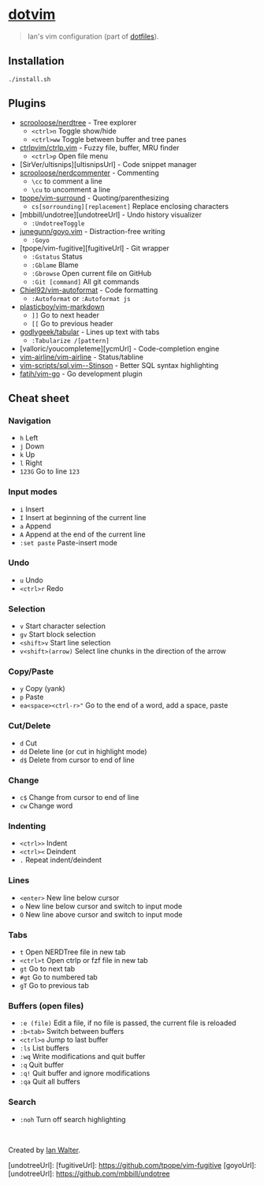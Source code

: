 # [dotvim](https://github.com/ianwalter/dotvim)
> Ian's vim configuration (part of [dotfiles](https://github.com/ianwalter/dotfiles)).

## Installation

```console
./install.sh
```

## Plugins

- [scrooloose/nerdtree](https://github.com/scrooloose/nerdtree) - Tree explorer
  - `<ctrl>n` Toggle show/hide
  - `<ctrl>ww` Toggle between buffer and tree panes
- [ctrlpvim/ctrlp.vim](https://github.com/kien/ctrlp.vim) - Fuzzy file, buffer, MRU finder
  - `<ctrl>p` Open file menu
- [SirVer/ultisnips][ultisnipsUrl] - Code snippet manager
- [scrooloose/nerdcommenter](https://github.com/scrooloose/nerdcommenter) - Commenting
  - `\cc` to comment a line
  - `\cu` to uncomment a line
- [tpope/vim-surround](https://github.com/tpope/vim-surround) - Quoting/parenthesizing
  - `cs[sorrounding][replacement]` Replace enclosing characters
- [mbbill/undotree][undotreeUrl] - Undo history visualizer
  - `:UndotreeToggle`
- [junegunn/goyo.vim](https://github.com/junegunn/goyo.vim) - Distraction-free writing
  - `:Goyo`
- [tpope/vim-fugitive][fugitiveUrl] - Git wrapper
  - `:Gstatus` Status
  - `:Gblame` Blame
  - `:Gbrowse` Open current file on GitHub
  - `:Git [command]` All git commands
- [Chiel92/vim-autoformat](https://github.com/Chiel92/vim-autoformat) - Code formatting
  - `:Autoformat` or `:Autoformat js`
- [plasticboy/vim-markdown](https://github.com/plasticboy/vim-markdown)
  - `]]` Go to next header
  - `[[` Go to previous header
- [godlygeek/tabular](https://github.com/godlygeek/tabular) - Lines up text with tabs
  - `:Tabularize /[pattern]`
- [valloric/youcompleteme][ycmUrl] - Code-completion engine
- [vim-airline/vim-airline](https://github.com/vim-airline/vim-airline) - Status/tabline
- [vim-scripts/sql.vim--Stinson](https://github.com/vim-scripts/sql.vim--Stinson) - Better SQL syntax highlighting
- [fatih/vim-go](https://github.com/fatih/vim-go) - Go development plugin

## Cheat sheet

### Navigation

- `h` Left
- `j` Down
- `k` Up
- `l` Right
- `123G` Go to line `123`

### Input modes

- `i` Insert
- `I` Insert at beginning of the current line
- `a` Append
- `A` Append at the end of the current line
- `:set paste` Paste-insert mode

### Undo

- `u` Undo
- `<ctrl>r` Redo

### Selection

- `v` Start character selection
- `gv` Start block selection
- `<shift>v` Start line selection
- `v<shift>(arrow)` Select line chunks in the direction of the arrow

### Copy/Paste

- `y` Copy (yank)
- `p` Paste
- `ea<space><ctrl-r>"` Go to the end of a word, add a space, paste

### Cut/Delete

- `d` Cut
- `dd` Delete line (or cut in highlight mode)
- `d$` Delete from cursor to end of line

### Change

- `c$` Change from cursor to end of line
- `cw` Change word

### Indenting

- `<ctrl>>` Indent
- `<ctrl><` Deindent
- `.` Repeat indent/deindent

### Lines    

- `<enter>` New line below cursor
- `o` New line below cursor and switch to input mode
- `O` New line above cursor and switch to input mode

### Tabs

- `t` Open NERDTree file in new tab
- `<ctrl>t` Open ctrlp or fzf file in new tab
- `gt` Go to next tab
- `#gt` Go to numbered tab
- `gT` Go to previous tab

### Buffers (open files)

- `:e (file)` Edit a file, if no file is passed, the current file is reloaded
- `:b<tab>` Switch between buffers
- `<ctrl>o` Jump to last buffer
- `:ls` List buffers
- `:wq` Write modifications and quit buffer
- `:q` Quit buffer
- `:q!` Quit buffer and ignore modifications
- `:qa` Quit all buffers

### Search

- `:noh` Turn off search highlighting

&nbsp;

Created by [Ian Walter](http://iankwalter.com).

[undotreeUrl]:
[fugitiveUrl]: https://github.com/tpope/vim-fugitive
[goyoUrl]:
[undotreeUrl]: https://github.com/mbbill/undotree
